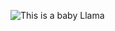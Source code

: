 ![This is a baby Llama](https://www.alpacawalking.co.uk/wp-content/uploads/2016/04/CJA_3953-624x936.jpg)
